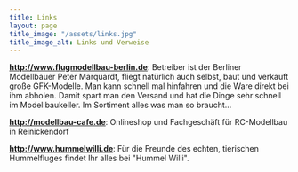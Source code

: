 ```yaml
---
title: Links
layout: page
title_image: "/assets/links.jpg"
title_image_alt: Links und Verweise
---
```


**<http://www.flugmodellbau-berlin.de>**:
Betreiber ist der Berliner Modellbauer Peter Marquardt, fliegt natürlich auch selbst, baut und verkauft große GFK-Modelle. Man kann schnell mal hinfahren und die Ware direkt bei ihm abholen. Damit spart man den Versand und hat die Dinge sehr schnell im Modellbaukeller. Im Sortiment alles was man so braucht...

**<http://modellbau-cafe.de>**:
Onlineshop und Fachgeschäft für RC-Modellbau in Reinickendorf

**<http://www.hummelwilli.de>**:
Für die Freunde des echten, tierischen Hummelfluges findet Ihr alles bei
"Hummel Willi".
